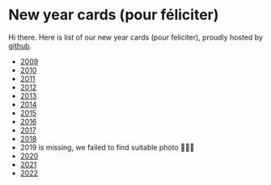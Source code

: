 # New year cards (pour féliciter)

Hi there. Here is list of our new year cards (pour feliciter), proudly hosted by [github](https://github.com/).

 - [2009](2009/)
 - [2010](2010/)
 - [2011](2011/)
 - [2012](2012/)
 - [2013](2013/)
 - [2014](2014/)
 - [2015](2015/)
 - [2016](2016/)
 - [2017](2017/)
 - [2018](2018/)
 - 2019 is missing, we failed to find suitable photo 🤦🤦‍♂️
 - [2020](2020/)
 - [2021](2021/)
 - [2022](2022/)
